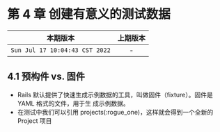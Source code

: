 # 第 4 章 创建有意义的测试数据

|本期版本|上期版本
|:---:|:---:|
`Sun Jul 17 10:04:43 CST 2022` | -

## 4.1 预构件 vs. 固件


* Rails 默认提供了快速生成示例数据的工具，叫做固件（fixture）。固件是 YAML 格式的文件，用于生 成示例数据。
* 在测试中我们可以引用 projects(:rogue_one)，这样就会得到一个全新的 Project 项目